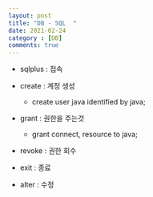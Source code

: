 ```yaml
---
layout: post
title: "DB - SQL  "
date: 2021-02-24
category : [DB]
comments: true
---
```


- sqlplus : 접속

- create : 계정 생성

    - create user java identified by java;

- grant : 권한을 주는것

     - grant connect, resource to java;

- revoke : 권한 회수

- exit : 종료

- alter : 수정
